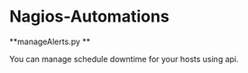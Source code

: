 # Nagios-Automations

**manageAlerts.py **

You can manage schedule downtime for your hosts using api.
